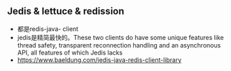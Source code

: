 ## Jedis & lettuce & redission
* 都是redis-java- client
* jedis是精简最快的。These two clients do have some unique features like thread safety, transparent reconnection handling and an asynchronous API, all features of which Jedis lacks
* https://www.baeldung.com/jedis-java-redis-client-library